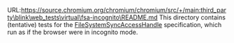 URL:https://source.chromium.org/chromium/chromium/src/+/main:third_party\blink\web_tests\virtual\fsa-incognito\README.md
This directory contains (tentative) tests for the
[FileSystemSyncAccessHandle](https://developer.mozilla.org/en-US/docs/Web/API/FileSystemSyncAccessHandle)
specification, which run as if the browser were in incognito mode.
